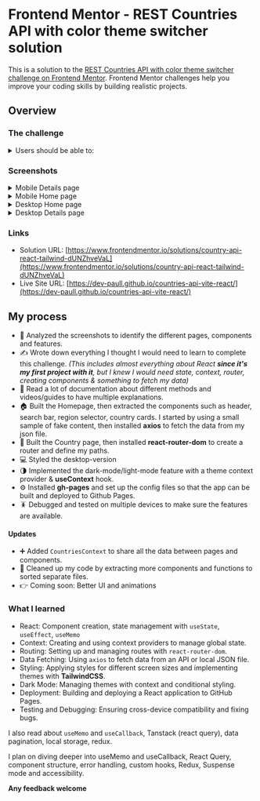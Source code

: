 # Frontend Mentor - REST Countries API with color theme switcher solution

This is a solution to the [REST Countries API with color theme switcher challenge on Frontend Mentor](https://www.frontendmentor.io/challenges/rest-countries-api-with-color-theme-switcher-5cacc469fec04111f7b848ca). Frontend Mentor challenges help you improve your coding skills by building realistic projects. 

## Overview

### The challenge

<details>
<summary>Users should be able to:</summary>

- See all countries from the API on the homepage
- Search for a country using an `input` field
- Filter countries by region
- Click on a country to see more detailed information on a separate page
- Click through to the border countries on the detail page
- Toggle the color scheme between light and dark mode *(optional)*
</details>

### Screenshots

<details>
<summary>Mobile Details page</summary>

![](./mobile_details_darkmode.png)

</details>

<details>
<summary>Mobile Home page</summary>

![](./mobile_home_darkmode.png)

</details>

<details>
<summary>Desktop Home page</summary>

![](./desktop_home_darkmode.png)

</details>

<details>
<summary>Desktop Details page</summary>

![](./desktop_details_lightmode.png)

</details>

### Links

- Solution URL: [https://www.frontendmentor.io/solutions/country-api-react-tailwind-dUNZhveVaL](https://www.frontendmentor.io/solutions/country-api-react-tailwind-dUNZhveVaL)
- Live Site URL: [https://dev-paull.github.io/countries-api-vite-react/](https://dev-paull.github.io/countries-api-vite-react/)

## My process

- 🔎 Analyzed the screenshots to identify the different pages, components and features.
- ✍️ Wrote down everything I thought I would need to learn to complete this challenge. *(This includes almost everything about React **since it's my first project with it**, but I knew I would need state, context, router, creating components & something to fetch my data)*
- 📄 Read a lot of documentation about different methods and videos/guides to have multiple explanations.
- 🏠 Built the Homepage, then extracted the components such as header, search bar, region selector, country cards. I started by using a small sample of fake content, then installed **axios** to fetch the data from my json file.
- 📄 Built the Country page, then installed **react-router-dom** to create a router and define my paths.
- 💻 Styled the desktop-version
- 🌗 Implemented the dark-mode/light-mode feature with a theme context provider & **useContext** hook.
- ⚙️ Installed **gh-pages** and set up the config files so that the app can be built and deployed to Github Pages.
- 🪳 Debugged and tested on multiple devices to make sure the features are available.

#### Updates

- ➕ Added `CountriesContext` to share all the data between pages and components.
- 🧹 Cleaned up my code by extracting more components and functions to sorted separate files.
- 👉 Coming soon: Better UI and animations
### What I learned

- React: Component creation, state management with `useState`, `useEffect`, `useMemo`
- Context: Creating and using context providers to manage global state.
- Routing: Setting up and managing routes with `react-router-dom`.
- Data Fetching: Using `axios` to fetch data from an API or local JSON file.
- Styling: Applying styles for different screen sizes and implementing themes with **TailwindCSS**.
- Dark Mode: Managing themes with context and conditional styling.
- Deployment: Building and deploying a React application to GitHub Pages.
- Testing and Debugging: Ensuring cross-device compatibility and fixing bugs.

I also read about `useMemo` and `useCallback`, Tanstack (react query), data pagination, local storage, redux. 

I plan on diving deeper into useMemo and useCallback, React Query, component structure, error handling, custom hooks, Redux, Suspense mode and accessibility.


**Any feedback welcome**


